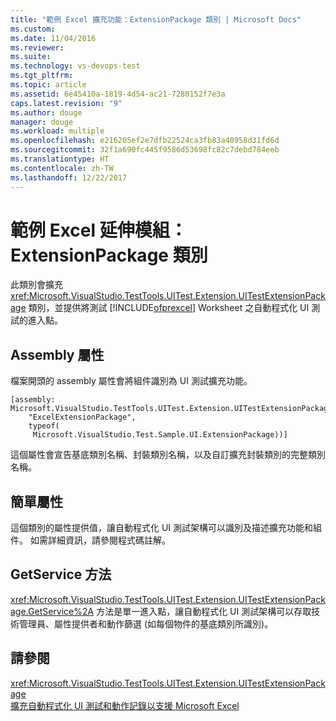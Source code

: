 ```yaml
---
title: "範例 Excel 擴充功能：ExtensionPackage 類別 | Microsoft Docs"
ms.custom: 
ms.date: 11/04/2016
ms.reviewer: 
ms.suite: 
ms.technology: vs-devops-test
ms.tgt_pltfrm: 
ms.topic: article
ms.assetid: 6e45410a-1819-4d54-ac21-7280152f7e3a
caps.latest.revision: "9"
ms.author: douge
manager: douge
ms.workload: multiple
ms.openlocfilehash: e216205ef2e7dfb22524ca3fb83a40958d31fd6d
ms.sourcegitcommit: 32f1a690fc445f9586d53698fc82c7debd784eeb
ms.translationtype: HT
ms.contentlocale: zh-TW
ms.lasthandoff: 12/22/2017
---
```

# <a name="sample-excel-extension-extensionpackage-class"></a>範例 Excel 延伸模組：ExtensionPackage 類別
此類別會擴充 <xref:Microsoft.VisualStudio.TestTools.UITest.Extension.UITestExtensionPackage> 類別，並提供將測試 [!INCLUDE[ofprexcel](../test/includes/ofprexcel_md.md)] Worksheet 之自動程式化 UI 測試的進入點。  
  
## <a name="assembly-attribute"></a>Assembly 屬性  
 檔案開頭的 assembly 屬性會將組件識別為 UI 測試擴充功能。  
  
```  
[assembly: Microsoft.VisualStudio.TestTools.UITest.Extension.UITestExtensionPackage(  
    "ExcelExtensionPackage",  
    typeof(  
     Microsoft.VisualStudio.Test.Sample.UI.ExtensionPackage))]  
```  
  
 這個屬性會宣告基底類別名稱、封裝類別名稱，以及自訂擴充封裝類別的完整類別名稱。  
  
## <a name="simple-properties"></a>簡單屬性  
 這個類別的屬性提供值，讓自動程式化 UI 測試架構可以識別及描述擴充功能和組件。 如需詳細資訊，請參閱程式碼註解。  
  
## <a name="getservice-method"></a>GetService 方法  
 <xref:Microsoft.VisualStudio.TestTools.UITest.Extension.UITestExtensionPackage.GetService%2A> 方法是單一進入點，讓自動程式化 UI 測試架構可以存取技術管理員、屬性提供者和動作篩選 (如每個物件的基底類別所識別)。  
  
## <a name="see-also"></a>請參閱  
 <xref:Microsoft.VisualStudio.TestTools.UITest.Extension.UITestExtensionPackage>   
 [擴充自動程式化 UI 測試和動作記錄以支援 Microsoft Excel](../test/extending-coded-ui-tests-and-action-recordings-to-support-microsoft-excel.md)
